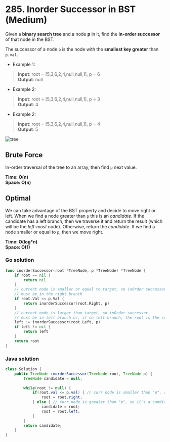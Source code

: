 # 285. Inorder Successor in BST (Medium)

Given a **binary search tree** and a node **p** in it, find the **in-order successor** of that node
in the BST.

The successor of a node `p` is the node with the **smallest key greater** than `p.val`.

- Example 1:
> **Input**: root = [5,3,6,2,4,null,null,1], p = 6 <br>
> **Output**: null
- Example 2:
> **Input**: root = [5,3,6,2,4,null,null,1], p = 3 <br>
> **Output**: 4
- Example 2:
> **Input**: root = [5,3,6,2,4,null,null,1], p = 4 <br>
> **Output**: 5

![tree](https://assets.leetcode.com/uploads/2019/01/23/285_example_2.PNG)

## Brute Force
In-order traversal of the tree to an array, then find `p` next value.

**Time: O(n) <br> Space: O(n)**

## Optimal
We can take advantage of the BST property and decide to move right or left. When we find a node
greater than `p` this is an *candidate*. If the candidate has a left branch, then we traverse it and
return the result (which will be the *left-most* node). Otherwise, return the *candidate*. If we
find a node smaller or equal to `p`, then we move right.

**Time: O(log\*n) <br> Space: O(1)**

### Go solution
```go
func inorderSuccessor(root *TreeNode, p *TreeNode) *TreeNode {
    if root == nil {
        return nil
    }
    // current node is smaller or equal to target, so inOrder successor
    // must be in the right branch
    if root.Val <= p.Val {
        return inorderSuccessor(root.Right, p)
    }
    // current node is larger than target, so inOrder successor
    // must be in left branch or, if no left branch, the root is the successor
    left := inorderSuccessor(root.Left, p)
    if left != nil {
        return left
    }
    return root
}
```
### Java solution
```java
class Solution {
    public TreeNode inorderSuccessor(TreeNode root, TreeNode p) {
        TreeNode candidate = null;
        
        while(root != null) {
            if(root.val <= p.val) { // curr node is smaller than "p", so move right
                root = root.right;
            } else { // curr node is greater than "p", so it's a candidate
                candidate = root;
                root = root.left;
            }
        }
        return candidate;
    }
}
```